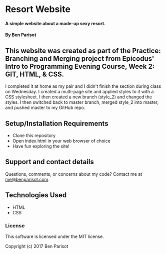 # Resort Website

#### A simple website about a made-up sexy resort.

#### By Ben Parisot

## This website was created as part of the Practice: Branching and Merging project from Epicodus' Intro to Programming Evening Course, Week 2: GIT, HTML, & CSS.

I completed it at home as my pair and I didn't finish the section during class on Wednesday. I created a multi-page site and applied styles to it with a CSS stylesheet. I then created a new branch (style_2) and changed the styles. I then switched back to master branch, merged style_2 into master, and pushed master to my GitHub repo.

## Setup/Installation Requirements

* Clone this repository
* Open index.html in your web browser of choice
* Have fun exploring the site!


## Support and contact details

Questions, comments, or concerns about my code? Contact me at me@benparisot.com.

## Technologies Used

* HTML
* CSS

### License

This software is licensed under the MIT license. 

Copyright (c) 2017 Ben Parisot
